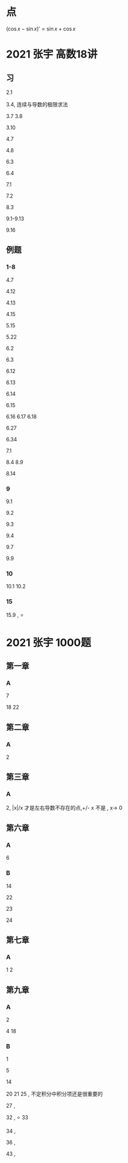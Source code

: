 # 点
$(\cos x - \sin x)' = \sin x + \cos x$ 

# 2021 张宇 高数18讲
## 习 
2.1

3.4, 连续与导数的极限求法

3.7 
3.8

3.10

4.7

4.8

6.3

6.4

7.1

7.2

8.3

9.1-9.13


9.16
## 例题
### 1-8
4.7

4.12

4.13

4.15

5.15

5.22

6.2

6.3

6.12

6.13

6.14

6.15

6.16
6.17
6.18

6.27

6.34

7.1

8.4
8.9

8.14

### 9

9.1

9.2

9.3

9.4

9.7

9.9

### 10
10.1
10.2

### 15
15.9 , ⭐


# 2021 张宇 1000题
## 第一章
### A
7 

18
22

## 第二章
### A
2

## 第三章
### A
2, |x|/x 才是左右导数不存在的点,+/- x 不是 , x-> 0

## 第六章
### A
6
### B

14

22

23

24

## 第七章
### A
1
2

## 第九章
### A
2

4
18

### B
1

5

14

20
21
25 , 不定积分中积分项还是很重要的

27 , 

32 , ⭐️
33

34 , 

36 , 

43 , 